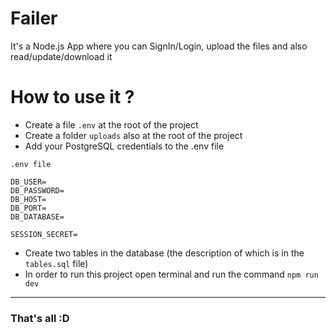 # Failer
It's a Node.js App where you can SignIn/Login, upload the files and also read/update/download it 
# How to use it ?
 - Create a file `.env` at the root of the project
 - Create a folder `uploads` also at the root of the project
 - Add your PostgreSQL credentials to the .env file

 ```
.env file

DB_USER=
DB_PASSWORD=
DB_HOST=
DB_PORT=
DB_DATABASE=

SESSION_SECRET=
```
- Сreate two tables in the database (the description of which is in the ```tables.sql``` file)
- In order to run this project open terminal and run the command ```npm run dev```
---

### That's all :D
